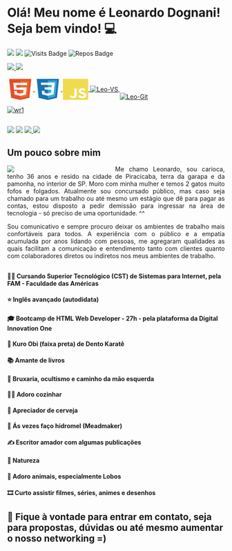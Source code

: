 # Olá! Meu nome é Leonardo Dognani! Seja bem vindo! 💻
  <img src="https://img.shields.io/github/followers/Leonardodognani.svg?style=social&label=Follow&maxAge=2592000" width="100"> <img src="https://img.shields.io/github/watchers/Leonardodognani/Leonardodognani.svg"> ![Visits Badge](https://badges.pufler.dev/visits/Leonardodognani/Leonardodognani) ![Repos Badge](https://badges.pufler.dev/repos/Leonardodognani)
<div>
  <a href="https://github.com/Leonardodognani">
  <img height="160em" src="https://github-readme-stats.vercel.app/api?username=Leonardodognani&show_icons=true&theme=react&include_all_commits=true&count_private=true"/>
  <img height="160em" src="https://github-readme-stats.vercel.app/api/top-langs/?username=Leonardodognani&layout=compact&langs_count=7&theme=react"/>
</div>
  
<div style="display: inline_block"><br>
  <img align="center" alt="Leo-HTML" height="50" width="60" src="https://raw.githubusercontent.com/devicons/devicon/master/icons/html5/html5-original.svg">
  <img align="center" alt="Leo-CSS" height="50" width="60" src="https://raw.githubusercontent.com/devicons/devicon/master/icons/css3/css3-original.svg">
  <img align="center" alt="Leo-Js" height="50" width="60" src="https://raw.githubusercontent.com/devicons/devicon/master/icons/javascript/javascript-plain.svg">
  <img align="center" alt="Leo-VS" height="50" width="60" src="https://cdn.jsdelivr.net/gh/devicons/devicon/icons/vscode/vscode-original.svg">
  <img aligh="center" valign="bottom" alt="Leo-Git" height="50" width="60" src="https://cdn.jsdelivr.net/gh/devicons/devicon/icons/git/git-original.svg">
 </div>
  
 ![wr1](https://user-images.githubusercontent.com/82122343/130303858-2738ba44-24e6-4eab-b047-a9b49968db35.gif) 
  ##
  
<div>
<a href="https://github.com/Leonardodognani" target="_blank"><img src="https://img.shields.io/badge/GitHub-100000?style=for-the-badge&logo=github&logoColor=white" width="100"></a>
<a href="https://www.linkedin.com/in/leonardodognani" target="_blank"><img src="https://img.shields.io/badge/LinkedIn-0077B5?style=for-the-badge&logo=linkedin&logoColor=white"></a>
<a href="https://wa.me/5519920007284" target="_blank"><img src="https://img.shields.io/badge/WhatsApp-25D366?style=for-the-badge&logo=whatsapp&logoColor=white"</a>
<a href = "mailto:leonarddewar@outlook.com"><img src="https://img.shields.io/badge/Microsoft_Outlook-0078D4?style=for-the-badge&logo=microsoft-outlook&logoColor=white" target="_blank"></a>
</div>
  
  ##
 
 ## Um pouco sobre mim
 <img align="left" width="250" src="https://i.pinimg.com/originals/3f/21/12/3f2112084b32daab5635a2b6703fe364.jpg">
 
<p align="justify">Me chamo Leonardo, sou carioca, tenho 36 anos e resido na cidade de Piracicaba, terra da garapa e da pamonha, no interior de SP.
Moro com minha mulher e temos 2 gatos muito fofos e folgados.
Atualmente sou concursado público, mas caso seja chamado para um trabalho ou até mesmo um estágio que dê para pagar as contas, estou disposto a pedir demissão para ingressar na área de tecnologia - só preciso de uma oportunidade. ^^</p>
<p align="justify">Sou comunicativo e sempre procuro deixar os ambientes de trabalho mais confortáveis para todos. A experiência com o público e a empatia acumulada por anos lidando com pessoas, me agregaram qualidades as quais facilitam a comunicação e entendimento tanto com clientes quanto com colaboradores diretos ou indiretos nos meus ambientes de trabalho.</p>

  ##
 
 #### 👨‍🎓 Cursando Superior Tecnológico (CST) de Sistemas para Internet, pela FAM - Faculdade das Américas
 #### ⭐ Inglês avançado (autodidata)
 #### 🎓 Bootcamp de HTML Web Developer - 27h - pela plataforma da Digital Innovation One
 #### 🥋 Kuro Obi (faixa preta) de Dento Karatê
 #### 📚 Amante de livros
 #### 📕 Bruxaria, ocultismo e caminho da mão esquerda
 #### 👨‍🍳 Adoro cozinhar
 #### 🍺 Apreciador de cerveja 
 #### 🍷  Ás vezes faço hidromel (Meadmaker)
 #### ✍️ Escritor amador com algumas publicações  
 #### 🌲 Natureza
 #### 🐺 Adoro animais, especialmente Lobos
 #### 🎞️ Curto assistir filmes, séries, animes e desenhos 
 
 ##
 
 ## 👋 Fique à vontade para entrar em contato, seja para propostas, dúvidas ou até mesmo aumentar o nosso networking =)
 
